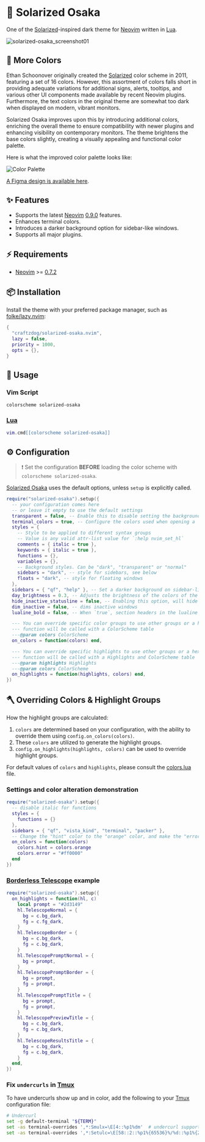 # 🏯 Solarized Osaka

One of the [Solarized](https://ethanschoonover.com/solarized/)-inspired dark theme for [Neovim](https://github.com/neovim/neovim) written in [Lua](https://www.lua.org).

![solarized-osaka_screenshot01](https://github.com/folke/tokyonight.nvim/assets/1332805/12d424f8-6967-482b-8357-124b06573f18)

## 🎨 More Colors

Ethan Schoonover originally created the [Solarized](https://en.wikipedia.org/wiki/Solarized) color scheme in 2011, featuring a set of 16 colors.
However, this assortment of colors falls short in providing adequate variations for additional signs, alerts, tooltips, and various other UI components made available by recent Neovim plugins.
Furthermore, the text colors in the original theme are somewhat too dark when displayed on modern, vibrant monitors.

Solarized Osaka improves upon this by introducing additional colors, enriching the overall theme to ensure compatibility with newer plugins and enhancing visibility on contemporary monitors.
The theme brightens the base colors slightly, creating a visually appealing and functional color palette.

Here is what the improved color palette looks like:

![Color Palette](https://github.com/craftzdog/solarized-osaka.nvim/assets/1332805/e26b00bc-8331-4b42-abd6-706dce72bcf1)

[A Figma design is available here](https://www.figma.com/file/6Wp5Puqtz7hbMJgYqOOJzb/Solarized-Osaka?type=design&node-id=0%3A1&mode=design&t=vEaGptGFJOLAafmB-1).

## ✨ Features

- Supports the latest [Neovim](https://github.com/neovim/neovim)
  [0.9.0](https://github.com/neovim/neovim/releases/tag/v0.9.0) features.
- Enhances terminal colors.
- Introduces a darker background option for sidebar-like windows.
- Supports all major plugins.

## ⚡️ Requirements

- [Neovim](https://github.com/neovim/neovim) >=
  [0.7.2](https://github.com/neovim/neovim/releases/tag/v0.7.2)

## 📦 Installation

Install the theme with your preferred package manager, such as
[folke/lazy.nvim](https://github.com/folke/lazy.nvim):

```lua
{
  "craftzdog/solarized-osaka.nvim",
  lazy = false,
  priority = 1000,
  opts = {},
}
```

## 🚀 Usage

### Vim Script

```vim
colorscheme solarized-osaka
```

### [Lua](https://www.lua.org)

```lua
vim.cmd[[colorscheme solarized-osaka]]
```

## ⚙️ Configuration

> ❗️ Set the configuration **BEFORE** loading the color scheme with `colorscheme solarized-osaka`.

[Solarized Osaka](https://github.com/craftzdog/solarized-osaka.nvim) uses the default options,
unless `setup` is explicitly called.

```lua
require("solarized-osaka").setup({
  -- your configuration comes here
  -- or leave it empty to use the default settings
  transparent = false, -- Enable this to disable setting the background color
  terminal_colors = true, -- Configure the colors used when opening a `:terminal` in [Neovim](https://github.com/neovim/neovim)
  styles = {
    -- Style to be applied to different syntax groups
    -- Value is any valid attr-list value for `:help nvim_set_hl`
    comments = { italic = true },
    keywords = { italic = true },
    functions = {},
    variables = {},
    -- Background styles. Can be "dark", "transparent" or "normal"
    sidebars = "dark", -- style for sidebars, see below
    floats = "dark", -- style for floating windows
  },
  sidebars = { "qf", "help" }, -- Set a darker background on sidebar-like windows. For example: `["qf", "vista_kind", "terminal", "packer"]`
  day_brightness = 0.3, -- Adjusts the brightness of the colors of the **Day** style. Number between 0 and 1, from dull to vibrant colors
  hide_inactive_statusline = false, -- Enabling this option, will hide inactive statuslines and replace them with a thin border instead. Should work with the standard **StatusLine** and **LuaLine**.
  dim_inactive = false, -- dims inactive windows
  lualine_bold = false, -- When `true`, section headers in the lualine theme will be bold

  --- You can override specific color groups to use other groups or a hex color
  --- function will be called with a ColorScheme table
  ---@param colors ColorScheme
  on_colors = function(colors) end,

  --- You can override specific highlights to use other groups or a hex color
  --- function will be called with a Highlights and ColorScheme table
  ---@param highlights Highlights
  ---@param colors ColorScheme
  on_highlights = function(highlights, colors) end,
})
```

## 🪓 Overriding Colors & Highlight Groups

How the highlight groups are calculated:

1. `colors` are determined based on your configuration, with the ability to
   override them using `config.on_colors(colors)`.
1. These `colors` are utilized to generate the highlight groups.
1. `config.on_highlights(highlights, colors)` can be used to override highlight
   groups.

For default values of `colors` and `highlights`, please consult the
[colors.lua](lua/solarized-osaka/colors.lua) file.

### Settings and color alteration demonstration

```lua
require("solarized-osaka").setup({
  -- disable italic for functions
  styles = {
    functions = {}
  },
  sidebars = { "qf", "vista_kind", "terminal", "packer" },
  -- Change the "hint" color to the "orange" color, and make the "error" color bright red
  on_colors = function(colors)
    colors.hint = colors.orange
    colors.error = "#ff0000"
  end
})
```

### [Borderless Telescope](https://github.com/nvim-telescope/telescope.nvim/wiki/Gallery#borderless) example

```lua
require("solarized-osaka").setup({
  on_highlights = function(hl, c)
    local prompt = "#2d3149"
    hl.TelescopeNormal = {
      bg = c.bg_dark,
      fg = c.fg_dark,
    }
    hl.TelescopeBorder = {
      bg = c.bg_dark,
      fg = c.bg_dark,
    }
    hl.TelescopePromptNormal = {
      bg = prompt,
    }
    hl.TelescopePromptBorder = {
      bg = prompt,
      fg = prompt,
    }
    hl.TelescopePromptTitle = {
      bg = prompt,
      fg = prompt,
    }
    hl.TelescopePreviewTitle = {
      bg = c.bg_dark,
      fg = c.bg_dark,
    }
    hl.TelescopeResultsTitle = {
      bg = c.bg_dark,
      fg = c.bg_dark,
    }
  end,
})
```

### Fix `undercurls` in [Tmux](https://github.com/tmux/tmux)

To have undercurls show up and in color, add the following to your
[Tmux](https://github.com/tmux/tmux) configuration file:

```sh
# Undercurl
set -g default-terminal "${TERM}"
set -as terminal-overrides ',*:Smulx=\E[4::%p1%dm'  # undercurl support
set -as terminal-overrides ',*:Setulc=\E[58::2::%p1%{65536}%/%d::%p1%{256}%/%{255}%&%d::%p1%{255}%&%d%;m'  # underscore colours - needs tmux-3.0
```
